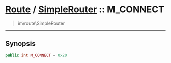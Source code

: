 # [Route](route.md) / [SimpleRouter](route-SimpleRouter.md) :: M_CONNECT
 > im\route\SimpleRouter
____

## Synopsis
```php
public int M_CONNECT = 0x20
```
